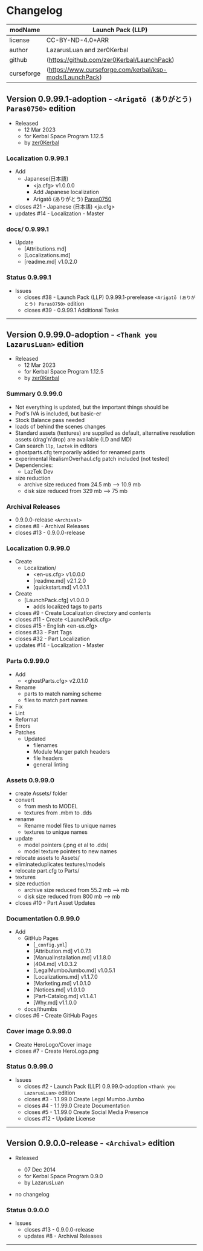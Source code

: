 # Changelog  
  
| modName    | Launch Pack (LLP)                                       |
| ---------- | ------------------------------------------------------- |
| license    | CC-BY-ND-4.0+ARR                                        |
| author     | LazarusLuan and zer0Kerbal                              |
| github     | (https://github.com/zer0Kerbal/LaunchPack)              |
| curseforge | (https://www.curseforge.com/kerbal/ksp-mods/LaunchPack) |

## Version 0.9.99.1-adoption - `<Arigatō (ありがとう) Paras0750>` edition

* Released
  * 12 Mar 2023
  * for Kerbal Space Program 1.12.5
  * by [zer0Kerbal](https://github.com/zer0Kerbal)

### Localization 0.9.99.1

* Add
  * Japanese(日本語)
    * <ja.cfg> v1.0.0.0
    * Add Japanese localization 
    * Arigatō (ありがとう) [Paras0750](https://github.com/Paras0750)
* closes #21 - Japanese (日本語) <ja.cfg>
* updates #14 - Localization - Master

### docs/ 0.9.99.1

* Update
  * [Attributions.md]
  * [Localizations.md]
  * [readme.md] v1.0.2.0

### Status 0.9.99.1

* Issues
  * closes #38 - Launch Pack (LLP) 0.9.99.1-prerelease `<Arigatō (ありがとう) Paras0750>` edition
  * closes #39 - 0.9.99.1 Additional Tasks

---

## Version 0.9.99.0-adoption - `<Thank you LazarusLuan>` edition

* Released
  * 12 Mar 2023
  * for Kerbal Space Program 1.12.5
  * by [zer0Kerbal](https://github.com/zer0Kerbal)

### Summary 0.9.99.0

* Not everything is updated, but the important things should be
* Pod's IVA is included, but basic-er
* Stock Balance pass needed
* loads of behind the scenes changes
* Standard assets (textures) are supplied as default, alternative resolution assets (drag'n'drop) are available (LD and MD)
* Can search `llp`, `laztek` in editors
* ghostparts.cfg temporarily added for renamed parts
* experimental RealismOverhaul.cfg patch included (not tested)
* Dependencies:
  * LazTek Dev
* size reduction
  * archive size reduced from 24.5 mb --> 10.9 mb
  * disk size reduced from 329 mb --> 75 mb

### Archival Releases

* 0.9.0.0-release `<Archival>`
* closes #8 - Archival Releases
* closes #13 - 0.9.0.0-release

### Localization 0.9.99.0

* Create
  * Localization/
    * <en-us.cfg> v1.0.0.0
    * [readme.md] v2.1.2.0
    * [quickstart.md] v1.0.1.1
* Create
  * [LaunchPack.cfg] v1.0.0.0
    * adds localized tags to parts
* closes #9 - Create Localization directory and contents
* closes #11 - Create <LaunchPack.cfg>
* closes #15 - English <en-us.cfg>
* closes #33 - Part Tags
* closes #32 - Part Localization
* updates #14 - Localization - Master

### Parts 0.9.99.0

* Add
  * <ghostParts.cfg> v2.0.1.0
* Rename
  * parts to match naming scheme
  * files to match part names
* Fix
* Lint
* Reformat
* Errors
* Patches
  * Updated
    * filenames
    * Module Manger patch headers
    * file headers
    * general linting

### Assets 0.9.99.0

* create Assets/ folder
* convert
  * from mesh to MODEL
  * textures from .mbm to .dds
* rename
  * Rename model files to unique names
  * textures to unique names
* update
  * model pointers (.png et al to .dds)
  * model texture pointers to new names
* relocate assets to Assets/
* eliminateduplicates textures/models
* relocate part.cfg to Parts/
* textures
* size reduction
  * archive size reduced from 55.2 mb --> mb
  * disk size reduced from 800 mb --> mb
* closes #10 - Part Asset Updates

### Documentation 0.9.99.0

* Add
  * GitHub Pages
    * [`_config.yml`]
    * [Attribution.md] v1.0.7.1
    * [ManualInstallation.md] v1.1.8.0
    * [404.md] v1.0.3.2
    * [LegalMumboJumbo.md] v1.0.5.1
    * [Localizations.md] v1.1.7.0
    * [Marketing.md] v1.0.1.0
    * [Notices.md] v1.0.1.0
    * [Part-Catalog.md] v1.1.4.1
    * [Why.md] v1.1.0.0
  * docs/thumbs
* closes #6 - Create GitHub Pages

### Cover image 0.9.99.0

* Create HeroLogo/Cover image
* closes #7 - Create HeroLogo.png

### Status 0.9.99.0

* Issues
  * closes #2 - Launch Pack (LLP) 0.9.99.0-adoption `<Thank you LazarusLuan>` edition
  * closes #3 - 1.1.99.0 Create Legal Mumbo Jumbo
  * closes #4 - 1.1.99.0 Create Documentation
  * closes #5 - 1.1.99.0 Create Social Media Presence
  * closes #12 - Update License

---

## Version 0.9.0.0-release - `<Archival>` edition

* Released
  * 07 Dec 2014
  * for Kerbal Space Program 0.9.0
  * by LazarusLuan

* no changelog

### Status 0.9.0.0

* Issues
  * closes #13 - 0.9.0.0-release
  * updates #8 - Archival Releases

---
